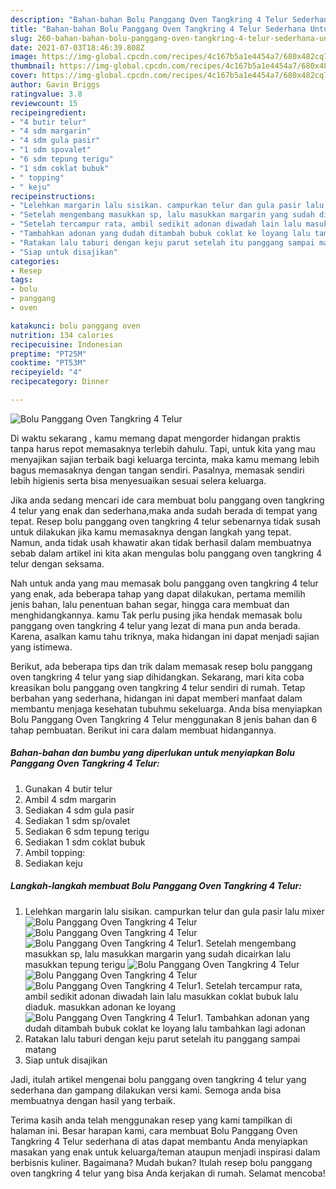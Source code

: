 ```yaml
---
description: "Bahan-bahan Bolu Panggang Oven Tangkring 4 Telur Sederhana Untuk Jualan"
title: "Bahan-bahan Bolu Panggang Oven Tangkring 4 Telur Sederhana Untuk Jualan"
slug: 260-bahan-bahan-bolu-panggang-oven-tangkring-4-telur-sederhana-untuk-jualan
date: 2021-07-03T18:46:39.808Z
image: https://img-global.cpcdn.com/recipes/4c167b5a1e4454a7/680x482cq70/bolu-panggang-oven-tangkring-4-telur-foto-resep-utama.jpg
thumbnail: https://img-global.cpcdn.com/recipes/4c167b5a1e4454a7/680x482cq70/bolu-panggang-oven-tangkring-4-telur-foto-resep-utama.jpg
cover: https://img-global.cpcdn.com/recipes/4c167b5a1e4454a7/680x482cq70/bolu-panggang-oven-tangkring-4-telur-foto-resep-utama.jpg
author: Gavin Briggs
ratingvalue: 3.8
reviewcount: 15
recipeingredient:
- "4 butir telur"
- "4 sdm margarin"
- "4 sdm gula pasir"
- "1 sdm spovalet"
- "6 sdm tepung terigu"
- "1 sdm coklat bubuk"
- " topping"
- " keju"
recipeinstructions:
- "Lelehkan margarin lalu sisikan. campurkan telur dan gula pasir lalu mixer"
- "Setelah mengembang masukkan sp, lalu masukkan margarin yang sudah dicairkan lalu masukkan tepung terigu"
- "Setelah tercampur rata, ambil sedikit adonan diwadah lain lalu masukkan coklat bubuk lalu diaduk. masukkan adonan ke loyang"
- "Tambahkan adonan yang dudah ditambah bubuk coklat ke loyang lalu tambahkan lagi adonan"
- "Ratakan lalu taburi dengan keju parut setelah itu panggang sampai matang"
- "Siap untuk disajikan"
categories:
- Resep
tags:
- bolu
- panggang
- oven

katakunci: bolu panggang oven 
nutrition: 134 calories
recipecuisine: Indonesian
preptime: "PT25M"
cooktime: "PT53M"
recipeyield: "4"
recipecategory: Dinner

---
```



![Bolu Panggang Oven Tangkring 4 Telur](https://img-global.cpcdn.com/recipes/4c167b5a1e4454a7/680x482cq70/bolu-panggang-oven-tangkring-4-telur-foto-resep-utama.jpg)

Di waktu  sekarang , kamu memang dapat mengorder hidangan praktis tanpa harus repot memasaknya terlebih dahulu. Tapi, untuk kita yang mau menyajikan sajian terbaik bagi keluarga tercinta, maka kamu memang lebih bagus memasaknya dengan tangan sendiri. Pasalnya, memasak sendiri lebih higienis serta bisa menyesuaikan sesuai selera keluarga.

Jika anda sedang mencari ide cara membuat bolu panggang oven tangkring 4 telur yang enak dan sederhana,maka anda sudah berada di tempat yang tepat. Resep bolu panggang oven tangkring 4 telur  sebenarnya tidak susah untuk dilakukan jika kamu memasaknya dengan langkah yang tepat. Namun, anda tidak usah khawatir akan tidak berhasil dalam membuatnya 
sebab dalam artikel ini kita akan mengulas bolu panggang oven tangkring 4 telur dengan seksama.  



Nah untuk anda yang mau memasak bolu panggang oven tangkring 4 telur yang enak, ada beberapa tahap yang dapat dilakukan, pertama memilih jenis bahan, lalu penentuan bahan segar, hingga cara membuat dan menghidangkannya. kamu Tak perlu pusing jika hendak memasak bolu panggang oven tangkring 4 telur yang lezat di mana pun anda berada. Karena, asalkan kamu  tahu triknya, maka hidangan ini dapat menjadi sajian yang istimewa.

Berikut, ada beberapa tips dan trik dalam memasak resep bolu panggang oven tangkring 4 telur yang siap dihidangkan. Sekarang, mari kita coba kreasikan bolu panggang oven tangkring 4 telur sendiri di rumah. Tetap berbahan yang sederhana, hidangan ini dapat memberi manfaat dalam membantu menjaga kesehatan tubuhmu sekeluarga. Anda bisa menyiapkan Bolu Panggang Oven Tangkring 4 Telur menggunakan 8 jenis bahan dan 6 tahap pembuatan. Berikut ini cara dalam membuat hidangannya.

<!--inarticleads1-->

##### Bahan-bahan dan bumbu yang diperlukan untuk menyiapkan Bolu Panggang Oven Tangkring 4 Telur:

1. Gunakan 4 butir telur
1. Ambil 4 sdm margarin
1. Sediakan 4 sdm gula pasir
1. Sediakan 1 sdm sp/ovalet
1. Sediakan 6 sdm tepung terigu
1. Sediakan 1 sdm coklat bubuk
1. Ambil  topping:
1. Sediakan  keju




<!--inarticleads2-->

##### Langkah-langkah membuat Bolu Panggang Oven Tangkring 4 Telur:

1. Lelehkan margarin lalu sisikan. campurkan telur dan gula pasir lalu mixer
<img src="https://img-global.cpcdn.com/steps/3d2c00f465a00cb1/160x128cq70/bolu-panggang-oven-tangkring-4-telur-langkah-memasak-1-foto.jpg" alt="Bolu Panggang Oven Tangkring 4 Telur"><img src="https://img-global.cpcdn.com/steps/d8b2f7c7ce5aea0f/160x128cq70/bolu-panggang-oven-tangkring-4-telur-langkah-memasak-1-foto.jpg" alt="Bolu Panggang Oven Tangkring 4 Telur"><img src="https://img-global.cpcdn.com/steps/b6a88a24dede7514/160x128cq70/bolu-panggang-oven-tangkring-4-telur-langkah-memasak-1-foto.jpg" alt="Bolu Panggang Oven Tangkring 4 Telur">1. Setelah mengembang masukkan sp, lalu masukkan margarin yang sudah dicairkan lalu masukkan tepung terigu
<img src="https://img-global.cpcdn.com/steps/458d6d327f39f523/160x128cq70/bolu-panggang-oven-tangkring-4-telur-langkah-memasak-2-foto.jpg" alt="Bolu Panggang Oven Tangkring 4 Telur"><img src="https://img-global.cpcdn.com/steps/b5b1f6a6ae2a5502/160x128cq70/bolu-panggang-oven-tangkring-4-telur-langkah-memasak-2-foto.jpg" alt="Bolu Panggang Oven Tangkring 4 Telur"><img src="https://img-global.cpcdn.com/steps/51d64f1a66d94c8e/160x128cq70/bolu-panggang-oven-tangkring-4-telur-langkah-memasak-2-foto.jpg" alt="Bolu Panggang Oven Tangkring 4 Telur">1. Setelah tercampur rata, ambil sedikit adonan diwadah lain lalu masukkan coklat bubuk lalu diaduk. masukkan adonan ke loyang
<img src="https://img-global.cpcdn.com/steps/951f2d811a8627de/160x128cq70/bolu-panggang-oven-tangkring-4-telur-langkah-memasak-3-foto.jpg" alt="Bolu Panggang Oven Tangkring 4 Telur">1. Tambahkan adonan yang dudah ditambah bubuk coklat ke loyang lalu tambahkan lagi adonan
1. Ratakan lalu taburi dengan keju parut setelah itu panggang sampai matang
1. Siap untuk disajikan




Jadi, itulah artikel mengenai  bolu panggang oven tangkring 4 telur  yang sederhana dan gampang dilakukan versi kami. Semoga anda bisa membuatnya dengan hasil yang terbaik. 

Terima kasih anda telah menggunakan resep yang kami tampilkan di halaman ini. Besar harapan kami, cara membuat  Bolu Panggang Oven Tangkring 4 Telur sederhana di atas dapat membantu Anda menyiapkan masakan yang enak untuk keluarga/teman ataupun menjadi inspirasi dalam berbisnis kuliner. Bagaimana? Mudah bukan? Itulah resep bolu panggang oven tangkring 4 telur yang bisa Anda kerjakan di rumah. Selamat mencoba!

